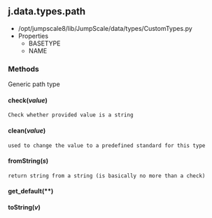 <!-- toc -->
## j.data.types.path

- /opt/jumpscale8/lib/JumpScale/data/types/CustomTypes.py
- Properties
    - BASETYPE
    - NAME

### Methods

Generic path type

#### check(*value*) 

```
Check whether provided value is a string

```

#### clean(*value*) 

```
used to change the value to a predefined standard for this type

```

#### fromString(*s*) 

```
return string from a string (is basically no more than a check)

```

#### get_default(**) 

#### toString(*v*) 


